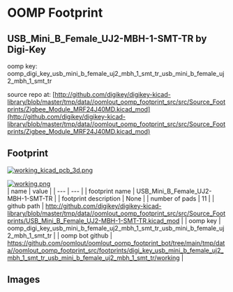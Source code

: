 # OOMP Footprint  
## USB_Mini_B_Female_UJ2-MBH-1-SMT-TR  by Digi-Key  
  
oomp key: oomp_digi_key_usb_mini_b_female_uj2_mbh_1_smt_tr_usb_mini_b_female_uj2_mbh_1_smt_tr  
  
source repo at: [http://github.com/digikey/digikey-kicad-library/blob/master/tmp/data//oomlout_oomp_footprint_src/src/Source_Footprints/Zigbee_Module_MRF24J40MD.kicad_mod](http://github.com/digikey/digikey-kicad-library/blob/master/tmp/data//oomlout_oomp_footprint_src/src/Source_Footprints/Zigbee_Module_MRF24J40MD.kicad_mod)  
## Footprint  
  
[![working_kicad_pcb_3d.png](working_kicad_pcb_3d_600.png)](working_kicad_pcb_3d.png)  
  
[![working.png](working_600.png)](working.png)  
| name | value | 
| --- | --- | 
| footprint name | USB_Mini_B_Female_UJ2-MBH-1-SMT-TR | 
| footprint description | None | 
| number of pads | 11 | 
| github path | http://github.com/digikey/digikey-kicad-library/blob/master/tmp/data//oomlout_oomp_footprint_src/src/Source_Footprints/USB_Mini_B_Female_UJ2-MBH-1-SMT-TR.kicad_mod | 
| oomp key | oomp_digi_key_usb_mini_b_female_uj2_mbh_1_smt_tr_usb_mini_b_female_uj2_mbh_1_smt_tr | 
| oomp bot github | https://github.com/oomlout/oomlout_oomp_footprint_bot/tree/main/tmp/data//oomlout_oomp_footprint_src/footprints/digi_key_usb_mini_b_female_uj2_mbh_1_smt_tr_usb_mini_b_female_uj2_mbh_1_smt_tr/working | 
## Images  
